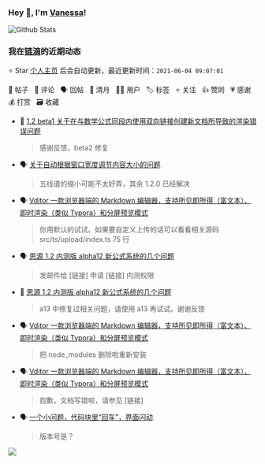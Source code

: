 ### Hey 👋, I'm [Vanessa](http://vanessa.b3log.org/)!

![Github Stats](https://github-readme-stats.vercel.app/api?username=Vanessa219&show_icons=true)

<!--events start -->

### 我在[链滴](https://ld246.com)的近期动态

⭐️ Star [个人主页](https://github.com/Vanessa219/Vanessa219) 后会自动更新，最近更新时间：`2021-06-04 09:07:01`

📝 帖子 &nbsp; 💬 评论 &nbsp; 🗣 回帖 &nbsp; 🌙 清月 &nbsp; 👨‍💻 用户 &nbsp; 🏷️ 标签 &nbsp; ⭐️ 关注 &nbsp; 👍 赞同 &nbsp; 💗 感谢 &nbsp; 💰 打赏 &nbsp; 🗃 收藏

* 💬 [1.2 beta1 关于在与数学公式同段内使用双向链接创建新文档所导致的渲染错误问题](https://ld246.com/article/1622728890749/comment/1622737755623#comments)

  > 感谢反馈，beta2 修复
* 🗣 [关于自动根据窗口宽度调节内容大小的问题](https://ld246.com/article/1622037543299/comment/1622078456198#comments)

  > 五线谱的缩小可能不太好弄，其余 1.2.0 已经解决
* 🗣 [Vditor 一款浏览器端的 Markdown 编辑器，支持所见即所得（富文本）、即时渲染（类似 Typora）和分屏预览模式](https://ld246.com/article/1549638745630/comment/1622619449067#comments)

  > 你用默认的试试。如果要自定义上传的话可以看看相关源码 src/ts/upload/index.ts 75 行
* 🗣 [思源 1.2 内测版 alpha12 新公式系统的几个问题](https://ld246.com/article/1622600228752/comment/1622626973870#comments)

  > 发邮件给 [链接] 申请 [链接] 内测权限
* 💬 [思源 1.2 内测版 alpha12 新公式系统的几个问题](https://ld246.com/article/1622600228752/comment/1622604316182#comments)

  > a13 中修复过相关问题，请使用 a13 再试试。谢谢反馈
* 🗣 [Vditor 一款浏览器端的 Markdown 编辑器，支持所见即所得（富文本）、即时渲染（类似 Typora）和分屏预览模式](https://ld246.com/article/1549638745630/comment/1621418380811#comments)

  > 把 node_modules 删除啦重新安装
* 🗣 [Vditor 一款浏览器端的 Markdown 编辑器，支持所见即所得（富文本）、即时渲染（类似 Typora）和分屏预览模式](https://ld246.com/article/1549638745630/comment/1622457382476#comments)

  > 抱歉，文档写错啦，请参见 [链接]
* 🗣 [一个小问题，代码块里“回车”，界面闪动](https://ld246.com/article/1622529997035/comment/1622530392831#comments)

  > 版本号是？


<!--events end -->

<a title="Hits" target="_blank" href="https://github.com/Vanessa219/Vanessa219"><img src="https://hits.b3log.org/Vanessa219/Vanessa219.svg"></a>
